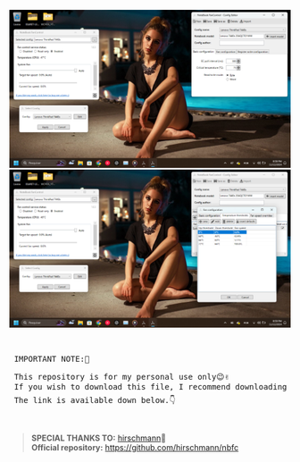 ![](https://github.com/felipendc/thinkpad_t430_manual_cpu_fan_presets/blob/main/DEMO_PICS/Captura%20de%20Tela%20(4).png)
![](https://github.com/felipendc/thinkpad_t430_manual_cpu_fan_presets/blob/main/DEMO_PICS/Captura%20de%20Tela%20(5).png)

<br />

<pre> IMPORTANT NOTE:🎯 <br />
 This repository is for my personal use only😉✌️
 If you wish to download this file, I recommend downloading it from the official repository.👔🎓 
 The link is available down below.👇</pre> 

<br />

> **SPECIAL THANKS TO:** [hirschmann](https://github.com/hirschmann)🥇 <br />
> **Official repository:** https://github.com/hirschmann/nbfc

<br />
